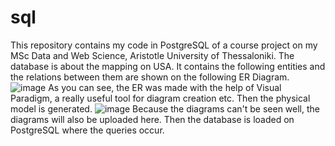 # sql
This repository contains my code in PostgreSQL of a course project on my MSc Data and Web Science, Aristotle University of Thessaloniki.
The database is about the mapping on USA. It contains the following entities and the relations between them are shown on the following ER Diagram.
![image](https://github.com/panagiotismouts/sql/assets/56624382/aaac53be-c22c-446a-9856-2c74cf5d10be)
As you can see, the ER was made with the help of Visual Paradigm, a really useful tool for diagram creation etc.
Then the physical model is generated.
![image](https://github.com/panagiotismouts/sql/assets/56624382/961b2562-f911-42e0-97e5-528733678594)
Because the diagrams can't be seen well, the diagrams will also be uploaded here.
Then the database is loaded on PostgreSQL where the queries occur.
